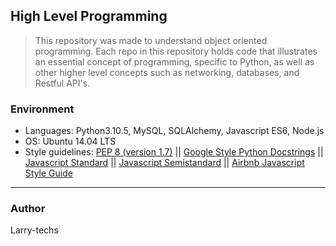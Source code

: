 ## High Level Programming

> This repository was made to understand object oriented programming. Each repo in this repository holds code that illustrates an essential concept of programming, specific to Python, as well as other higher level concepts such as networking, databases, and Restful API's.

### Environment

- Languages: Python3.10.5, MySQL, SQLAlchemy, Javascript ES6, Node.js
- OS: Ubuntu 14.04 LTS
- Style guidelines: [PEP 8 (version 1.7)](https://www.python.org/dev/peps/pep-0008/) || [Google Style Python Docstrings](http://sphinxcontrib-napoleon.readthedocs.io/en/latest/example_google.html) || [Javascript Standard](https://standardjs.com/rules.html) || [Javascript Semistandard](https://github.com/Flet/semistandard) || [Airbnb Javascript Style Guide](https://github.com/airbnb/javascript)

---

### Author

Larry-techs
